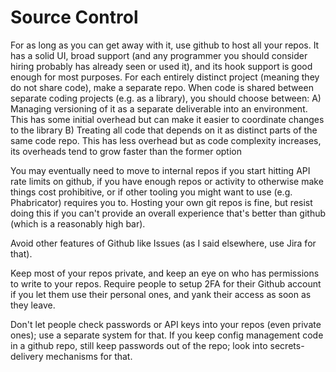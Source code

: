# Source Control
For as long as you can get away with it, use github to host all your repos. It has a solid UI, broad support (and any programmer you should consider hiring probably has already seen or used it), and its hook support is good enough for most purposes. For each entirely distinct project (meaning they do not share code), make a separate repo. When code is shared between separate coding projects (e.g. as a library), you should choose between:
A) Managing versioning of it as a separate deliverable into an environment. This has some initial overhead but can make it easier to coordinate changes to the library
B) Treating all code that depends on it as distinct parts of the same code repo. This has less overhead but as code complexity increases, its overheads tend to grow faster than the former option

You may eventually need to move to internal repos if you start hitting API rate limits on github, if you have enough repos or activity to otherwise make things cost prohibitive, or if other tooling you might want to use (e.g. Phabricator) requires you to. Hosting your own git repos is fine, but resist doing this if you can't provide an overall experience that's better than github (which is a reasonably high bar).

Avoid other features of Github like Issues (as I said elsewhere, use Jira for that).

Keep most of your repos private, and keep an eye on who has permissions to write to your repos. Require people to setup 2FA for their Github account if you let them use their personal ones, and yank their access as soon as they leave.

Don't let people check passwords or API keys into your repos (even private ones); use a separate system for that. If you keep config management code in a github repo, still keep passwords out of the repo; look into secrets-delivery mechanisms for that.
